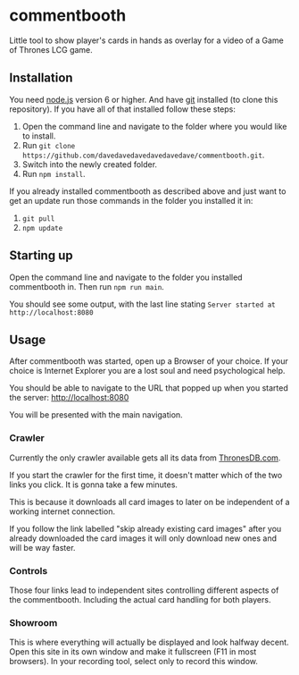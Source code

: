 # commentbooth
Little tool to show player's cards in hands as overlay for a video of a Game of Thrones LCG game.

## Installation
You need [node.js](https://nodejs.org/) version 6 or higher. And have [git](https://git-scm.com/) installed (to clone this repository). If you have all of that installed follow these steps:

1. Open the command line and navigate to the folder where you would like to install.
2. Run `git clone https://github.com/davedavedavedavedavedave/commentbooth.git`.
3. Switch into the newly created folder.
4. Run `npm install`.

If you already installed commentbooth as described above and just want to get an update run those commands in the folder you installed it in:

1. `git pull`
2. `npm update`

## Starting up
Open the command line and navigate to the folder you installed commentbooth in. Then run `npm run main`.

You should see some output, with the last line stating `Server started at http://localhost:8080`

## Usage
After commentbooth was started, open up a Browser of your choice. If your choice is Internet Explorer you are a lost soul and need psychological help.

You should be able to navigate to the URL that popped up when you started the server: [http://localhost:8080](http://localhost:8080)

You will be presented with the main navigation.

### Crawler
Currently the only crawler available gets all its data from [ThronesDB.com](http://thronesdb.com).

If you start the crawler for the first time, it doesn't matter which of the two links you click. It is gonna take a few minutes.

This is because it downloads all card images to later on be independent of a working internet connection.

If you follow the link labelled "skip already existing card images" after you already downloaded the card images it will only download new ones and will be way faster.

### Controls
Those four links lead to independent sites controlling different aspects of the commentbooth. Including the actual card handling for both players.

### Showroom
This is where everything will actually be displayed and look halfway decent. Open this site in its own window and make it fullscreen (F11 in most browsers). In your recording tool, select only to record this window.
